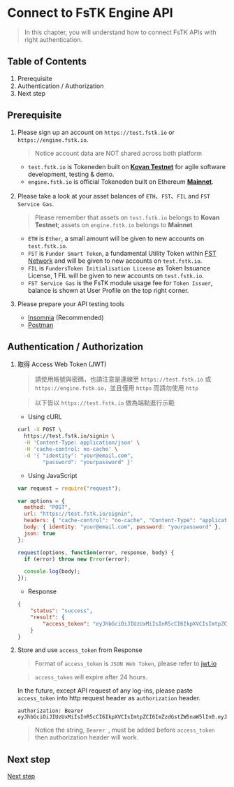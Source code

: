 # Connect to FsTK Engine API

> In this chapter, you will understand how to connect FsTK APIs with right authentication.

## Table of Contents

 1. Prerequisite
 2. Authentication / Authorization
 3. Next step

## Prerequisite

 1. Please sign up an account on `https://test.fstk.io` or `https://engine.fstk.io`.
    >  Notice account data are NOT shared across both platform 

    - `test.fstk.io` is Tokeneden built on [**Kovan Testnet**](https://kovan.etherscan.io) for agile software development, testing & demo.  
    - `engine.fstk.io` is official Tokeneden built on Ethereum [**Mainnet**](https://etherscan.io).

 2. Please take a look at your asset balances of `ETH`、`FST`、`FIL` and `FST Service Gas`.
    > Please remember that assets on `test.fstk.io` belongs to **Kovan Testnet**; assets on `engine.fstk.io` belongs to **Mainnet**

    - `ETH` is `Ether`, a small amount will be given to new accounts on `test.fstk.io`. 
    - `FST` is `Funder Smart Token`, a fundamental Utility Token within [FST Network](https://fst.network) and will be given to new accounts on `test.fstk.io`.
    - `FIL` is `FundersToken Initialisation License` as Token Issuance License, 1 FIL will be given to new accounts on `test.fstk.io`.
    - `FST Service Gas` is the FsTK module usage fee for `Token Issuer`, balance is shown at User Profile on the top right corner.

 3. Please prepare your API testing tools
    - [Insomnia](https://insomnia.rest) (Recommended)
    - [Postman](https://www.getpostman.com)

## Authentication / Authorization

 1. 取得 Access Web Token (JWT)
    > 請使用帳號與密碼，也請注意是連線至 `https://test.fstk.io` 或 `https://engine.fstk.io`，並且僅用 `https` 而請勿使用 `http`
  
    > 以下皆以 `https://test.fstk.io` 做為端點進行示範
    
    - Using cURL

    ```sh
    curl -X POST \
      https://test.fstk.io/signin \
      -H 'Content-Type: application/json' \
      -H 'cache-control: no-cache' \
      -d '{ "identity": "your@email.com",
            "password": "yourpassword" }'
    ```

    - Using JavaScript

    ```javascript
    var request = require("request");
    
    var options = {
      method: "POST",
      url: "https://test.fstk.io/signin",
      headers: { "cache-control": "no-cache", "Content-Type": "application/json" },
      body: { identity: "your@email.com", password: "yourpassword" },
      json: true
    };
    
    request(options, function(error, response, body) {
      if (error) throw new Error(error);
    
      console.log(body);
    });
    ```

    - Response

    ```json
    {
        "status": "success",
        "result": {
            "access_token": "eyJhbGciOiJIUzUxMiIsInR5cCI6IkpXVCIsImtpZCI6ImZzdGstZW5naW5lIn0.eyJ1aWQiOiLDpsKIc8KdXHUwMDEzw6JcdTAwMTHDqMKCwqBje0x0w6nCsCIsImlhdCI6MTU0ODY0OTM4NiwiZXhwIjoxNTQ4NzM1Nzg2LCJhdWQiOiJ1cm46ZnN0azplbmdpbmUiLCJpc3MiOiJ1cm46ZnN0azplbmdpbmUiLCJzdWIiOiJ1cm46ZnN0azplbmdpbmU6YWNjZXNzX3Rva2VuIn0.gEKFuVuz4LOtGg_dughy7i2uzgNeKb1iS0LjM8IfyHkLFpsczTo9Wd4QQwiUfltErsFxf3k1UtdyLWX2z9QQ8w"
        }
    }
    ```

 2. Store and use `access_token` from Response
    > Format of `access_token` is `JSON Web Token`, please refer to [jwt.io](https://jwt.io)

    > `access_token` will expire after 24 hours.

    In the future, except API request of any log-ins, please paste `access_token` into http request header as `authorization` header. 

    ```http
    authorization: Bearer eyJhbGciOiJIUzUxMiIsInR5cCI6IkpXVCIsImtpZCI6ImZzdGstZW5naW5lIn0.eyJ1aWQiOiLDpsKIc8KdXHUwMDEzw6JcdTAwMTHDqMKCwqBje0x0w6nCsCIsImlhdCI6MTU0ODY0OTM4NiwiZXhwIjoxNTQ4NzM1Nzg2LCJhdWQiOiJ1cm46ZnN0azplbmdpbmUiLCJpc3MiOiJ1cm46ZnN0azplbmdpbmUiLCJzdWIiOiJ1cm46ZnN0azplbmdpbmU6YWNjZXNzX3Rva2VuIn0.gEKFuVuz4LOtGg_dughy7i2uzgNeKb1iS0LjM8IfyHkLFpsczTo9Wd4QQwiUfltErsFxf3k1UtdyLWX2z9QQ8w
    ```

    > Notice the string, `Bearer `, must be added before `access_token` then authorization header will work.

## Next step

[Next step](./02-Get_account_information.zh.md)
